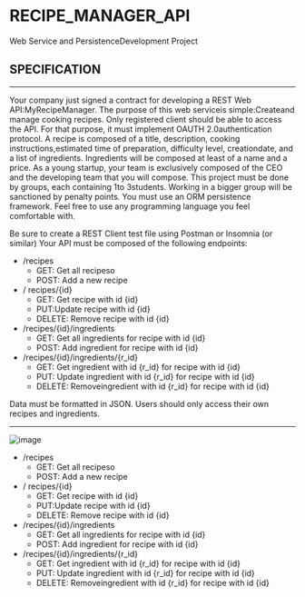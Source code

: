# RECIPE_MANAGER_API
Web Service and PersistenceDevelopment Project

## SPECIFICATION

---

Your company just signed a contract for developing a REST Web API:MyRecipeManager.
The purpose of this web serviceis simple:Createand manage cooking recipes.
Only registered client should be able to access the API. For that purpose, it must implement OAUTH 2.0authentication protocol.
A recipe is composed of a title, description, cooking instructions,estimated time of preparation, difficulty level, creationdate, and a list of ingredients.
Ingredients will be composed at least of a name and a price.
As a young startup, your team is exclusively composed of the CEO and the developing team that you will compose.
This project must be done by groups, each containing 1to 3students. Working in a bigger group will be sanctioned by penalty points.
You must use an ORM persistence framework. 
Feel free to use any programming language you feel comfortable with. 

Be sure to create a REST Client test file using Postman or Insomnia (or similar)
Your API must be composed of the following endpoints:
- /recipes
  - GET: Get all recipeso
  - POST: Add a new recipe
- / recipes/{id}
  - GET: Get recipe with id {id}
  - PUT:Update recipe with id {id}
  - DELETE: Remove recipe with id {id}
- /recipes/{id}/ingredients
  - GET: Get all ingredients for recipe with id {id}
  - POST: Add ingredient for recipe with id {id}
- /recipes/{id}/ingredients/{r_id}
  - GET: Get ingredient with id {r_id} for recipe with id {id}
  - PUT: Update ingredient with id {r_id} for recipe with id {id}
  - DELETE: Removeingredient with id {r_id} for recipe with id {id}

Data must be formatted in JSON.
Users should only access their own recipes and ingredients.

---

![image](https://user-images.githubusercontent.com/44839732/115994776-a71ac300-a5d8-11eb-9e3b-e8bb0fae13f3.png)


- /recipes
  - GET: Get all recipeso
  - POST: Add a new recipe
- / recipes/{id}
  - GET: Get recipe with id {id}
  - PUT:Update recipe with id {id}
  - DELETE: Remove recipe with id {id}
- /recipes/{id}/ingredients
  - GET: Get all ingredients for recipe with id {id}
  - POST: Add ingredient for recipe with id {id}
- /recipes/{id}/ingredients/{r_id}
  - GET: Get ingredient with id {r_id} for recipe with id {id}
  - PUT: Update ingredient with id {r_id} for recipe with id {id}
  - DELETE: Removeingredient with id {r_id} for recipe with id {id}

